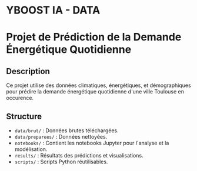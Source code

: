 # YBOOST IA - DATA
# Projet de Prédiction de la Demande Énergétique Quotidienne

## Description

Ce projet utilise des données climatiques, énergétiques, et démographiques pour prédire la demande énergétique quotidienne d'une ville Toulouse en occurence.

## Structure
- `data/brut/` : Données brutes téléchargées.
- `data/preparees/` : Données nettoyées.
- `notebooks/` : Contient les notebooks Jupyter pour l'analyse et la modélisation.
- `results/` : Résultats des prédictions et visualisations.
- `scripts/` : Scripts Python réutilisables.
